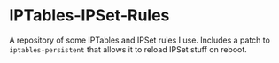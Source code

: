 # IPTables-IPSet-Rules

A repository of some IPTables and IPSet rules I use. Includes a patch to `iptables-persistent` that allows it to reload IPSet stuff on reboot.
